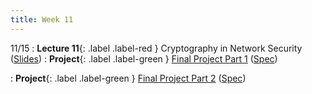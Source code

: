 ```yaml
---
title: Week 11
---
```


11/15
: **Lecture 11**{: .label .label-red } Cryptography in Network Security ([Slides](https://docs.google.com/presentation/d/101YMnbujO1VbDimgyhNvlJ-xP5uIlM2Qctqcnr63B9E/edit?usp=sharing))
: **Project**{: .label .label-green } [Final Project Part 1](https://datahub.berkeley.edu/hub/user-redirect/git-pull?repo=https%3A%2F%2Fgithub.com%2FCodebreakingAtCal%2FCodebreakingLabs&urlpath=tree%2FCodebreakingLabs%2FFinal_Project%2FPart_1%2Fproject.ipynb&branch=master) ([Spec](https://codebreakingatcal.org/docs/Project/Project%20Spec/Part%201/))

: **Project**{: .label .label-green } [Final Project Part 2](https://datahub.berkeley.edu/hub/user-redirect/git-pull?repo=https%3A%2F%2Fgithub.com%2FCodebreakingAtCal%2FCodebreakingLabs&urlpath=tree%2FCodebreakingLabs%2FFinal_Project%2FPart_2&branch=master) ([Spec](https://codebreakingatcal.org/docs/Project/Project%20Spec/Part%202/))